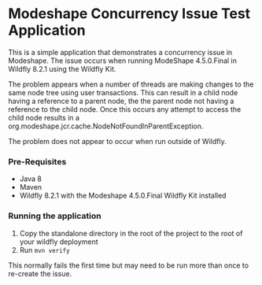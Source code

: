 # Modeshape Concurrency Issue Test Application

This is a simple application that demonstrates a concurrency issue in Modeshape. The issue occurs when running ModeShape 4.5.0.Final in Wildfly 8.2.1 using the Wildfly Kit.

The problem appears when a number of threads are making changes to the same node tree using user transactions. This can result in a child node having a reference to a parent node, the the parent node
not having a reference to the child node. Once this occurs any attempt to access the child node results in a org.modeshape.jcr.cache.NodeNotFoundInParentException.

The problem does not appear to occur when run outside of Wildfly.

### Pre-Requisites

* Java 8
* Maven
* Wildfly 8.2.1 with the Modeshape 4.5.0.Final Wildfly Kit installed

### Running the application

1. Copy the standalone directory in the root of the project to the root of your wildfly deployment
2. Run ```mvn verify```
 
This normally fails the first time but may need to be run more than once to re-create the issue.
